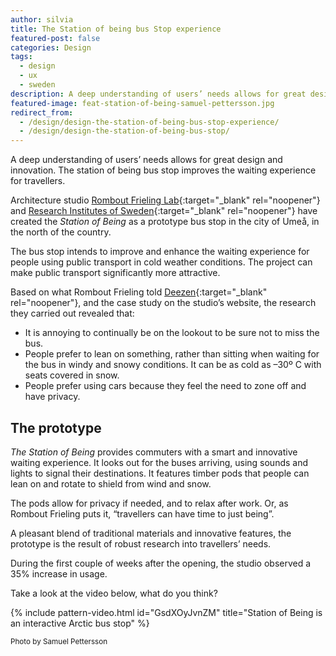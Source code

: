 ```yaml
---
author: silvia
title: The Station of being bus Stop experience
featured-post: false
categories: Design
tags:
  - design
  - ux
  - sweden
description: A deep understanding of users’ needs allows for great design and innovation. The station of being bus stop improves the waiting experience for travellers.
featured-image: feat-station-of-being-samuel-pettersson.jpg
redirect_from:
  - /design/design-the-station-of-being-bus-stop-experience/
  - /design/design-the-station-of-being-bus-stop/
---
```

A deep understanding of users’ needs allows for great design and innovation. The station of being bus stop improves the waiting experience for travellers.

<!--more-->

Architecture studio [Rombout Frieling Lab](http://www.rombout.design/station-of-being.html){:target="_blank" rel="noopener"} and [Research Institutes of Sweden](https://www.ri.se/en){:target="_blank" rel="noopener"} have created the _Station of Being_ as a prototype bus stop in the city of Umeå, in the north of the country.

The bus stop intends to improve and enhance the waiting experience for people using public transport in cold weather conditions. The project can make public transport significantly more attractive.

Based on what Rombout Frieling told [Deezen](https://www.dezeen.com/2019/12/11/rombout-frieling-lab-arctic-bus-stop-umea-sweden/){:target="_blank" rel="noopener"}, and the case study on the studio’s website, the research they carried out revealed that:

* It is annoying to continually be on the lookout to be sure not to miss the bus.
* People prefer to lean on something, rather than sitting when waiting for the bus in windy and snowy conditions. It can be as cold as –30º C with seats covered in snow.
* People prefer using cars because they feel the need to zone off and have privacy.

## The prototype

_The Station of Being_ provides commuters with a smart and innovative waiting experience. It looks out for the buses arriving, using sounds and lights to signal their destinations. It features timber pods that people can lean on and rotate to shield from wind and snow.

The pods allow for privacy if needed, and to relax after work. Or, as Rombout Frieling puts it, “travellers can have time to just being”.

A pleasant blend of traditional materials and innovative features, the prototype is the result of robust research into travellers’ needs.

During the first couple of weeks after the opening, the studio observed a 35% increase in usage.

Take a look at the video below, what do you think?

{% include pattern-video.html id="GsdXOyJvnZM" title="Station of Being is an interactive Arctic bus stop" %}

<small>Photo by Samuel Pettersson</small>